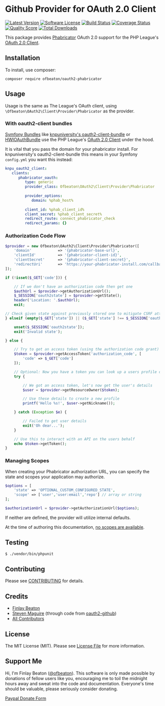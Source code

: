 # Github Provider for OAuth 2.0 Client
[![Latest Version](https://img.shields.io/github/release/ofbeaton/oauth2-phabricator.svg?style=flat-square)](https://github.com/ofbeaton/oauth2-phabricator/releases)
[![Software License](https://img.shields.io/badge/license-MIT-brightgreen.svg?style=flat-square)](LICENSE.md)
[![Build Status](https://img.shields.io/travis/ofbeaton/oauth2-phabricator/master.svg?style=flat-square)](https://travis-ci.org/ofbeaton/oauth2-phabricator)
[![Coverage Status](https://img.shields.io/scrutinizer/coverage/g/ofbeaton/oauth2-phabricator.svg?style=flat-square)](https://scrutinizer-ci.com/g/ofbeaton/oauth2-phabricator/code-structure)
[![Quality Score](https://img.shields.io/scrutinizer/g/ofbeaton/oauth2-phabricator.svg?style=flat-square)](https://scrutinizer-ci.com/g/ofbeaton/oauth2-phabricator)
[![Total Downloads](https://img.shields.io/packagist/dt/ofbeaton/oauth2-phabricator.svg?style=flat-square)](https://packagist.org/packages/ofbeaton/oauth2-phabricator)

This package provides [Phabricator](https://www.phacility.com/) OAuth 2.0 support for the PHP League's [OAuth 2.0 Client](https://github.com/thephpleague/oauth2-client).

## Installation

To install, use composer:

```
composer require ofbeaton/oauth2-phabricator
```

## Usage

Usage is the same as The League's OAuth client, using `\Ofbeaton\OAuth2\Client\Provider\Phabricator` as the provider.

### With oauth2-client bundles

[Symfony Bundles](http://symfony.com/) like [knpuniversity's oauth2-client-bundle](https://github.com/knpuniversity/oauth2-client-bundle) or [HWIOAuthBundle](https://github.com/hwi/HWIOAuthBundle) use the PHP League's [OAuth 2.0 Client](https://github.com/thephpleague/oauth2-client) under the hood. 

It is vital that you pass the domain for your phabricator install. For knpuniversity's oauth2-client-bundle this means in your Symfony `config.yml` you want this instead:

```yml
knpu_oauth2_client:
   clients:
      phabricator_oauth:
         type: generic
         provider_class: Ofbeaton\OAuth2\Client\Provider\Phabricator
         
         provider_options:
            domain: %phab_host%
            
         client_id: %phab_client_id%
         client_secret: %phab_client_secret%
         redirect_route: connect_phabricator_check
         redirect_params: {}                        
```

### Authorization Code Flow

```php
$provider = new Ofbeaton\OAuth2\Client\Provider\Phabricator([
    'domain'            => '{phabricator-base-url}',
    'clientId'          => '{phabricator-client-id}',
    'clientSecret'      => '{phabricator-client-secret}',
    'redirectUri'       => 'https://your-phabricator-install.com/callback-url',
]);

if (!isset($_GET['code'])) {

    // If we don't have an authorization code then get one
    $authUrl = $provider->getAuthorizationUrl();
    $_SESSION['oauth2state'] = $provider->getState();
    header('Location: '.$authUrl);
    exit;

// Check given state against previously stored one to mitigate CSRF attack
} elseif (empty($_GET['state']) || ($_GET['state'] !== $_SESSION['oauth2state'])) {

    unset($_SESSION['oauth2state']);
    exit('Invalid state');

} else {

    // Try to get an access token (using the authorization code grant)
    $token = $provider->getAccessToken('authorization_code', [
        'code' => $_GET['code']
    ]);

    // Optional: Now you have a token you can look up a users profile data
    try {

        // We got an access token, let's now get the user's details
        $user = $provider->getResourceOwner($token);

        // Use these details to create a new profile
        printf('Hello %s!', $user->getNickname());

    } catch (Exception $e) {

        // Failed to get user details
        exit('Oh dear...');
    }

    // Use this to interact with an API on the users behalf
    echo $token->getToken();
}
```

### Managing Scopes

When creating your Phabricator authorization URL, you can specify the state and scopes your application may authorize.

```php
$options = [
    'state' => 'OPTIONAL_CUSTOM_CONFIGURED_STATE',
    'scope' => ['user','user:email','repo'] // array or string
];

$authorizationUrl = $provider->getAuthorizationUrl($options);
```
If neither are defined, the provider will utilize internal defaults.

At the time of authoring this documentation, [no scopes are available](https://secure.phabricator.com/book/phabcontrib/article/using_oauthserver/).

## Testing

``` bash
$ ./vendor/bin/phpunit
```

## Contributing

Please see [CONTRIBUTING](https://github.com/ofbeaton/oauth2-phabricator/blob/master/CONTRIBUTING.md) for details.


## Credits

- [Finlay Beaton](https://ofbeaton.com)
- [Steven Maguire](https://github.com/stevenmaguire) (through code from [oauth2-github](https://github.com/thephpleague/oauth2-github))
- [All Contributors](https://github.com/ofbeaton/oauth2-phabricator/contributors)


## License

The MIT License (MIT). Please see [License File](https://github.com/ofbeaton/oauth2-phabricator/blob/master/LICENSE) for more information.

## Support Me

Hi, I'm Finlay Beaton ([@ofbeaton](https://ofbeaton.com)). This software is only made possible by donations of fellow users like you, encouraging me to toil the midnight hours away and sweat into the code and documentation. Everyone's time should be valuable, please seriously consider donating.

[Paypal Donate Form](https://www.paypal.com/cgi-bin/webscr?cmd=_donations&business=RDWQCGL5UD6DS&lc=CA&item_name=ofbeaton&item_number=oauth-phabricator&currency_code=CAD&bn=PP%2dDonationsBF%3abtn_donate_LG%2egif%3aNonHosted)
